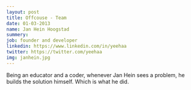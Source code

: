 ```yaml
---
layout: post
title: Offcouse - Team
date: 01-03-2013
name: Jan Hein Hoogstad
summery:
job: founder and developer
linkedin: https://www.linkedin.com/in/yeehaa
twitter: https://twitter.com/yeehaa
img: janhein.jpg
---
```

Being an educator and a coder, whenever Jan Hein sees a problem, he builds the solution himself. Which is what he did.